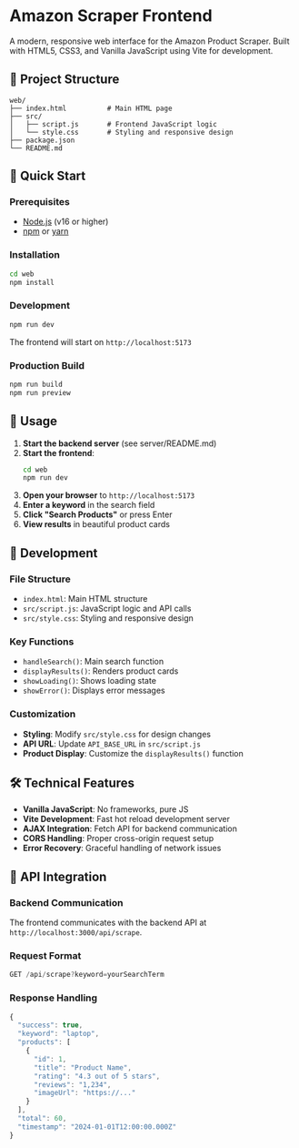 # Amazon Scraper Frontend

A modern, responsive web interface for the Amazon Product Scraper. Built with HTML5, CSS3, and Vanilla JavaScript using Vite for development.

## 📁 Project Structure

```
web/
├── index.html          # Main HTML page
├── src/
│   ├── script.js       # Frontend JavaScript logic
│   └── style.css       # Styling and responsive design
├── package.json        
└── README.md           
```

## 🚀 Quick Start

### Prerequisites
- [Node.js](https://nodejs.org/) (v16 or higher)
- [npm](https://www.npmjs.com/) or [yarn](https://yarnpkg.com/)

### Installation
```bash
cd web
npm install
```

### Development
```bash
npm run dev
```
The frontend will start on `http://localhost:5173`

### Production Build
```bash
npm run build
npm run preview
```

## 🎯 Usage

1. **Start the backend server** (see server/README.md)
2. **Start the frontend**:
   ```bash
   cd web
   npm run dev
   ```
3. **Open your browser** to `http://localhost:5173`
4. **Enter a keyword** in the search field
5. **Click "Search Products"** or press Enter
6. **View results** in beautiful product cards

## 🔧 Development

### File Structure
- `index.html`: Main HTML structure
- `src/script.js`: JavaScript logic and API calls
- `src/style.css`: Styling and responsive design

### Key Functions
- `handleSearch()`: Main search function
- `displayResults()`: Renders product cards
- `showLoading()`: Shows loading state
- `showError()`: Displays error messages

### Customization
- **Styling**: Modify `src/style.css` for design changes
- **API URL**: Update `API_BASE_URL` in `src/script.js`
- **Product Display**: Customize the `displayResults()` function

## 🛠️ Technical Features

- **Vanilla JavaScript**: No frameworks, pure JS
- **Vite Development**: Fast hot reload development server
- **AJAX Integration**: Fetch API for backend communication
- **CORS Handling**: Proper cross-origin request setup
- **Error Recovery**: Graceful handling of network issues

## 📡 API Integration

### Backend Communication
The frontend communicates with the backend API at `http://localhost:3000/api/scrape`.

### Request Format
```javascript
GET /api/scrape?keyword=yourSearchTerm
```

### Response Handling
```javascript
{
  "success": true,
  "keyword": "laptop",
  "products": [
    {
      "id": 1,
      "title": "Product Name",
      "rating": "4.3 out of 5 stars",
      "reviews": "1,234",
      "imageUrl": "https://..."
    }
  ],
  "total": 60,
  "timestamp": "2024-01-01T12:00:00.000Z"
}
```